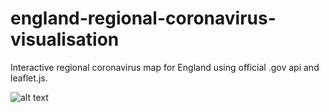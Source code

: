 # england-regional-coronavirus-visualisation
Interactive regional coronavirus map for England using official .gov api and leaflet.js.

![alt text](https://i.imgur.com/bKDfuq2.png)
